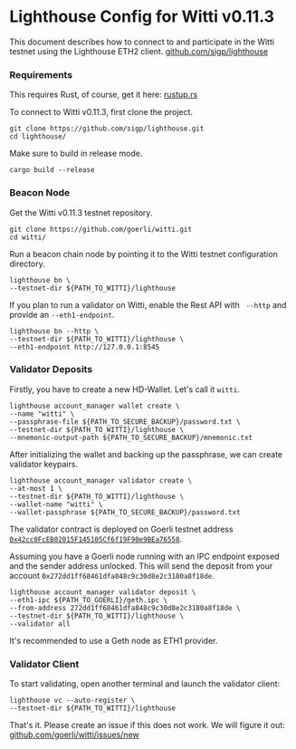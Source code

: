 # Lighthouse Config for Witti v0.11.3
This document describes how to connect to and participate in the Witti testnet using the Lighthouse ETH2 client. [github.com/sigp/lighthouse](https://github.com/sigp/lighthouse)

### Requirements
This requires Rust, of course, get it here: [rustup.rs](https://rustup.rs/)

To connect to Witti v0.11.3, first clone the project.
```
git clone https://github.com/sigp/lighthouse.git
cd lighthouse/
```

Make sure to build in release mode.
```
cargo build --release
```

### Beacon Node
Get the Witti v0.11.3 testnet repository.
```
git clone https://github.com/goerli/witti.git
cd witti/
```

Run a beacon chain node by pointing it to the Witti testnet configuration directory.
```
lighthouse bn \
--testnet-dir ${PATH_TO_WITTI}/lighthouse
```

If you plan to run a validator on Witti, enable the Rest API with ` --http` and provide an `--eth1-endpoint`.
```
lighthouse bn --http \
--testnet-dir ${PATH_TO_WITTI}/lighthouse \
--eth1-endpoint http://127.0.0.1:8545
```

### Validator Deposits
Firstly, you have to create a new HD-Wallet. Let's call it `witti`.
```
lighthouse account_manager wallet create \
--name "witti" \
--passphrase-file ${PATH_TO_SECURE_BACKUP}/password.txt \
--testnet-dir ${PATH_TO_WITTI}/lighthouse \
--mnemonic-output-path ${PATH_TO_SECURE_BACKUP}/mnemonic.txt
```

After initializing the wallet and backing up the passphrase, we can create validator keypairs.
```
lighthouse account_manager validator create \
--at-most 1 \
--testnet-dir ${PATH_TO_WITTI}/lighthouse \
--wallet-name "witti" \
--wallet-passphrase ${PATH_TO_SECURE_BACKUP}/password.txt
```

The validator contract is deployed on Goerli testnet address [`0x42cc0FcEB02015F145105Cf6f19F90e9BEa76558`](https://goerli.etherscan.io/address/0x42cc0FcEB02015F145105Cf6f19F90e9BEa76558).

Assuming you have a Goerli node running with an IPC endpoint exposed and the sender address unlocked. This will send the deposit from your account `0x272dd1ff68461dfa848c9c30d8e2c3180a8f18de`.
```
lighthouse account_manager validator deposit \
--eth1-ipc ${PATH_TO_GOERLI}/geth.ipc \
--from-address 272dd1ff68461dfa848c9c30d8e2c3180a8f18de \
--testnet-dir ${PATH_TO_WITTI}/lighthouse \
--validator all
```

It's recommended to use a Geth node as ETH1 provider.

### Validator Client
To start validating, open another terminal and launch the validator client:

```
lighthouse vc --auto-register \
--testnet-dir ${PATH_TO_WITTI}/lighthouse
```

That's it. Please create an issue if this does not work. We will figure it out: [github.com/goerli/witti/issues/new](https://github.com/goerli/witti/issues/new)
